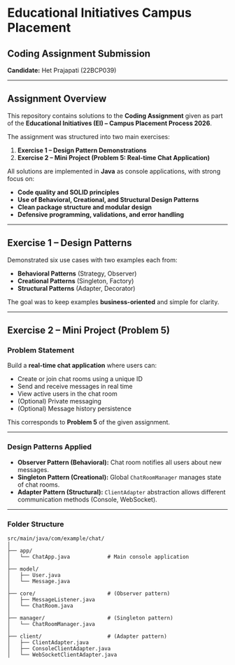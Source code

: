 # Educational Initiatives Campus Placement
## Coding Assignment Submission 
**Candidate:** Het Prajapati (22BCP039)

---

## Assignment Overview
This repository contains solutions to the **Coding Assignment** given as part of the **Educational Initiatives (EI) – Campus Placement Process 2026**.  

The assignment was structured into two main exercises:
1. **Exercise 1 – Design Pattern Demonstrations**  
2. **Exercise 2 – Mini Project (Problem 5: Real-time Chat Application)**  

All solutions are implemented in **Java** as console applications, with strong focus on:
- **Code quality and SOLID principles**  
- **Use of Behavioral, Creational, and Structural Design Patterns**  
- **Clean package structure and modular design**  
- **Defensive programming, validations, and error handling** 

---

## Exercise 1 – Design Patterns
Demonstrated six use cases with two examples each from:  
- **Behavioral Patterns** (Strategy, Observer)  
- **Creational Patterns** (Singleton, Factory)  
- **Structural Patterns** (Adapter, Decorator)  

The goal was to keep examples **business-oriented** and simple for clarity.

---

## Exercise 2 – Mini Project (Problem 5)

### Problem Statement
Build a **real-time chat application** where users can:  
- Create or join chat rooms using a unique ID  
- Send and receive messages in real time  
- View active users in the chat room  
- (Optional) Private messaging  
- (Optional) Message history persistence  

This corresponds to **Problem 5** of the given assignment.  

---

### Design Patterns Applied
- **Observer Pattern (Behavioral):** Chat room notifies all users about new messages.  
- **Singleton Pattern (Creational):** Global `ChatRoomManager` manages state of chat rooms.  
- **Adapter Pattern (Structural):** `ClientAdapter` abstraction allows different communication methods (Console, WebSocket).  

---

### Folder Structure
    src/main/java/com/example/chat/
    │
    ├── app/
    │   └── ChatApp.java            # Main console application
    │
    ├── model/
    │   ├── User.java
    │   └── Message.java
    │
    ├── core/                       # (Observer pattern)
    │   ├── MessageListener.java
    │   └── ChatRoom.java
    │
    ├── manager/                    # (Singleton pattern)
    │   └── ChatRoomManager.java
    │
    ├── client/                     # (Adapter pattern)
    │   ├── ClientAdapter.java
    │   ├── ConsoleClientAdapter.java
    │   └── WebSocketClientAdapter.java
